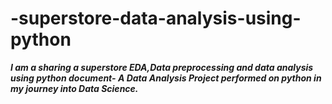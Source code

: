 # -superstore-data-analysis-using-python

*__I am a sharing a superstore EDA,Data preprocessing and data analysis using python document- A Data Analysis Project performed on python in my journey into Data Science.__*
